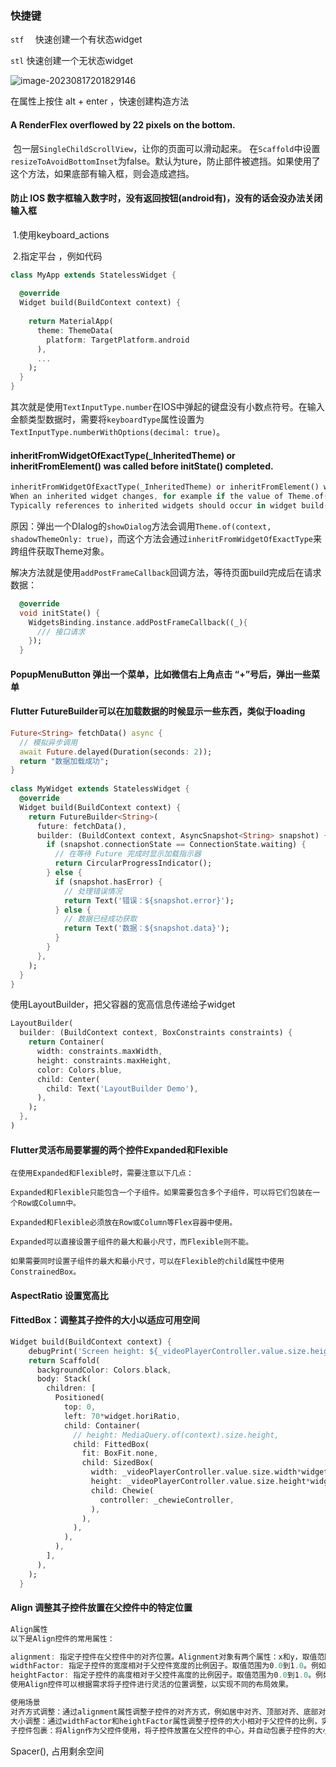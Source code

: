 ### 快捷键

`stf  ` 快速创建一个有状态widget

`stl`  快速创建一个无状态widget



![image-20230817201829146](F:\liming\flutter\img\image-20230817201829146.png)

在属性上按住 alt + enter ，快速创建构造方法





#### A RenderFlex overflowed by 22 pixels on the bottom.

​	包一层`SingleChildScrollView`，让你的页面可以滑动起来。 在`Scaffold`中设置`resizeToAvoidBottomInset`为false。默认为ture，防止部件被遮挡。如果使用了这个方法，如果底部有输入框，则会造成遮挡。

#### 防止  IOS 数字框输入数字时，没有返回按钮(android有)，没有的话会没办法关闭输入框

​	1.使用keyboard_actions

​	2.指定平台  ，例如代码

```dart
class MyApp extends StatelessWidget {
  
  @override
  Widget build(BuildContext context) {
    
    return MaterialApp(
      theme: ThemeData(
        platform: TargetPlatform.android
      ),
      ...
    );
  }
}
```

其次就是使用`TextInputType.number`在IOS中弹起的键盘没有小数点符号。在输入金额类型数据时，需要将`keyboardType`属性设置为`TextInputType.numberWithOptions(decimal: true)`。



#### inheritFromWidgetOfExactType(_InheritedTheme) or inheritFromElement() was called before initState() completed.

```dart
inheritFromWidgetOfExactType(_InheritedTheme) or inheritFromElement() was called before initState() completed.
When an inherited widget changes, for example if the value of Theme.of() changes, its dependent widgets are rebuilt. If the dependent widget’s reference to the inherited widget is in a constructor or an initState() method, then the rebuilt dependent widget will not reflect the changes in the inherited widget.
Typically references to inherited widgets should occur in widget build() methods. Alternatively, initialization based on inherited widgets can be placed in the didChangeDependencies method, which is called after initState and whenever the dependencies change thereafter.
```

原因：弹出一个DIalog的`showDialog`方法会调用`Theme.of(context, shadowThemeOnly: true)`，而这个方法会通过`inheritFromWidgetOfExactType`来跨组件获取Theme对象。

解决方法就是使用`addPostFrameCallback`回调方法，等待页面build完成后在请求数据：

```dart
  @override
  void initState() {
    WidgetsBinding.instance.addPostFrameCallback((_){
      /// 接口请求
    });
  }
```





#### PopupMenuButton  弹出一个菜单，比如微信右上角点击 “+”号后，弹出一些菜单



#### Flutter FutureBuilder可以在加载数据的时候显示一些东西，类似于loading

```dart
Future<String> fetchData() async {
  // 模拟异步调用
  await Future.delayed(Duration(seconds: 2));
  return "数据加载成功";
}
 
class MyWidget extends StatelessWidget {
  @override
  Widget build(BuildContext context) {
    return FutureBuilder<String>(
      future: fetchData(),
      builder: (BuildContext context, AsyncSnapshot<String> snapshot) {
        if (snapshot.connectionState == ConnectionState.waiting) {
          // 在等待 Future 完成时显示加载指示器
          return CircularProgressIndicator();
        } else {
          if (snapshot.hasError) {
            // 处理错误情况
            return Text('错误：${snapshot.error}');
          } else {
            // 数据已经成功获取
            return Text('数据：${snapshot.data}');
          }
        }
      },
    );
  }
}
```



使用LayoutBuilder，把父容器的宽高信息传递给子widget

```dart
LayoutBuilder(
  builder: (BuildContext context, BoxConstraints constraints) {
    return Container(
      width: constraints.maxWidth,
      height: constraints.maxHeight,
      color: Colors.blue,
      child: Center(
        child: Text('LayoutBuilder Demo'),
      ),
    );
  },
)
```



#### Flutter灵活布局要掌握的两个控件Expanded和Flexible

```
在使用Expanded和Flexible时，需要注意以下几点：

Expanded和Flexible只能包含一个子组件。如果需要包含多个子组件，可以将它们包装在一个Row或Column中。

Expanded和Flexible必须放在Row或Column等Flex容器中使用。

Expanded可以直接设置子组件的最大和最小尺寸，而Flexible则不能。

如果需要同时设置子组件的最大和最小尺寸，可以在Flexible的child属性中使用ConstrainedBox。
```



#### AspectRatio 设置宽高比



#### FittedBox：调整其子控件的大小以适应可用空间

```dart
Widget build(BuildContext context) {
    debugPrint('Screen height: ${_videoPlayerController.value.size.height}');
    return Scaffold(
      backgroundColor: Colors.black,
      body: Stack(
        children: [
          Positioned(
            top: 0,
            left: 70*widget.horiRatio,
            child: Container(
              // height: MediaQuery.of(context).size.height,
              child: FittedBox(
                fit: BoxFit.none,
                child: SizedBox(
                  width: _videoPlayerController.value.size.width*widget.horiRatio,
                  height: _videoPlayerController.value.size.height*widget.verRatio,
                  child: Chewie(
                    controller: _chewieController,
                  ),
                ),
              ),
            ),
          ),
        ],
      ),
    );
  }

```



#### Align  调整其子控件放置在父控件中的特定位置

```dart
Align属性
以下是Align控件的常用属性：

alignment: 指定子控件在父控件中的对齐位置。Alignment对象有两个属性：x和y，取值范围为-1.0到1.0，分别表示相对于父控件宽度和高度的比例。例如，Alignment(-1.0, -1.0)表示左上角对齐，Alignment(1.0, 1.0)表示右下角对齐。
widthFactor: 指定子控件的宽度相对于父控件宽度的比例因子。取值范围为0.0到1.0。例如，widthFactor: 0.5表示子控件宽度为父控件宽度的一半。
heightFactor: 指定子控件的高度相对于父控件高度的比例因子。取值范围为0.0到1.0。例如，heightFactor: 0.8表示子控件高度为父控件高度的80%。
使用Align控件可以根据需求将子控件进行灵活的位置调整，以实现不同的布局效果。

使用场景
对齐方式调整：通过alignment属性调整子控件的对齐方式，例如居中对齐、顶部对齐、底部对齐等。
大小调整：通过widthFactor和heightFactor属性调整子控件的大小相对于父控件的比例，实现等比例缩放或调整子控件的大小。
子控件包裹：将Align作为父控件使用，将子控件放置在父控件的中心，并自动包裹子控件的大小。
```



Spacer(),  占用剩余空间

